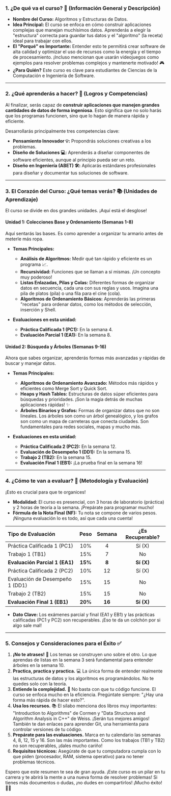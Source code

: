 ### **1. ¿De qué va el curso? 🤔 (Información General y Descripción)**

*   **Nombre del Curso:** Algoritmos y Estructuras de Datos.
*   **Idea Principal:** El curso se enfoca en cómo construir aplicaciones complejas que manejan muchísimos datos. Aprenderás a elegir la "estructura" correcta para guardar tus datos y el "algoritmo" (la receta) ideal para trabajar con ellos.
*   **El "Porqué" es Importante:** Entender esto te permitirá crear software de alta calidad y optimizar el uso de recursos como la energía y el tiempo de procesamiento. ¡Incluso mencionan que usarán videojuegos como ejemplos para resolver problemas complejos y mantenerte motivado! 🎮
*   **¿Para Quién?** Este curso es clave para estudiantes de Ciencias de la Computación e Ingeniería de Software.

---

### **2. ¿Qué aprenderás a hacer? 🎯 (Logros y Competencias)**

Al finalizar, serás capaz de **construir aplicaciones que manejen grandes cantidades de datos de forma ingeniosa**. Esto significa que no solo harás que los programas funcionen, sino que lo hagan de manera rápida y eficiente.

Desarrollarás principalmente tres competencias clave:

*   **Pensamiento Innovador 💡:** Propondrás soluciones creativas a los problemas.
*   **Diseño de Soluciones 💻:** Aprenderás a diseñar componentes de software eficientes, aunque al principio pueda ser un reto.
*   **Diseño en Ingeniería (ABET) 🛠️:** Aplicarás estándares profesionales para diseñar y documentar tus soluciones de software.

---

### **3. El Corazón del Curso: ¿Qué temas verás? 📚 (Unidades de Aprendizaje)**

El curso se divide en dos grandes unidades. ¡Aquí está el desglose!

#### **Unidad 1: Colecciones Base y Ordenamiento (Semanas 1-8)**

Aquí sentarás las bases. Es como aprender a organizar tu armario antes de meterle más ropa.

*   **Temas Principales:**
    *   **Análisis de Algoritmos:** Medir qué tan rápido y eficiente es un programa 📈.
    *   **Recursividad:** Funciones que se llaman a sí mismas. ¡Un concepto muy poderoso!
    *   **Listas Enlazadas, Pilas y Colas:** Diferentes formas de organizar datos en secuencia, cada una con sus reglas y usos. Imagina una pila de platos (pila) o una fila para el cine (cola).
    *   **Algoritmos de Ordenamiento Básicos:** Aprenderás las primeras "recetas" para ordenar datos, como los métodos de selección, inserción y Shell.

*   **Evaluaciones en esta unidad:**
    *   **Práctica Calificada 1 (PC1):** En la semana 4.
    *   **Evaluación Parcial 1 (EA1):** En la semana 8.

#### **Unidad 2: Búsqueda y Árboles (Semanas 9-16)**

Ahora que sabes organizar, aprenderás formas más avanzadas y rápidas de buscar y manejar datos.

*   **Temas Principales:**
    *   **Algoritmos de Ordenamiento Avanzado:** Métodos más rápidos y eficientes como Merge Sort y Quick Sort.
    *   **Heaps y Hash Tables:** Estructuras de datos súper eficientes para búsquedas y prioridades. ¡Son la magia detrás de muchas aplicaciones rápidas! ✨
    *   **Árboles Binarios y Grafos:** Formas de organizar datos que no son lineales. Los árboles son como un árbol genealógico, y los grafos son como un mapa de carreteras que conecta ciudades. Son fundamentales para redes sociales, mapas y mucho más.

*   **Evaluaciones en esta unidad:**
    *   **Práctica Calificada 2 (PC2):** En la semana 12.
    *   **Evaluación de Desempeño 1 (DD1):** En la semana 15.
    *   **Trabajo 2 (TB2):** En la semana 15.
    *   **Evaluación Final 1 (EB1):** ¡La prueba final en la semana 16!

---

### **4. ¿Cómo te van a evaluar? 📝 (Metodología y Evaluación)**

¡Esto es crucial para que te organices!

*   **Modalidad:** El curso es presencial, con 3 horas de laboratorio (práctica) y 2 horas de teoría a la semana. ¡Prepárate para programar mucho!
*   **Fórmula de la Nota Final (NF):** Tu nota se compone de varios pesos. ¡Ninguna evaluación lo es todo, así que cada una cuenta!

| **Tipo de Evaluación**          | **Peso** | **Semana** | **¿Es Recuperable?** |
| :------------------------------ | :------: | :--------: | :------------------: |
| Práctica Calificada 1 (PC1)     |   10%    |     4      |        Sí (X)        |
| Trabajo 1 (TB1)                 |   15%    |     7      |          No          |
| **Evaluación Parcial 1 (EA1)**  | **15%**  |   **8**    |      **Sí (X)**      |
| Práctica Calificada 2 (PC2)     |   10%    |     12     |        Sí (X)        |
| Evaluación de Desempeño 1 (DD1) |   15%    |     15     |          No          |
| Trabajo 2 (TB2)                 |   15%    |     15     |          No          |
| **Evaluación Final 1 (EB1)**    | **20%**  |   **16**   |      **Sí (X)**      |

*   **Dato Clave:** Los exámenes parcial y final (EA1 y EB1) y las prácticas calificadas (PC1 y PC2) son recuperables. ¡Eso te da un colchón por si algo sale mal!

---

### **5. Consejos y Consideraciones para el Éxito ✅**

1.  **¡No te atrases!** 🤯 Los temas se construyen uno sobre el otro. Lo que aprendas de listas en la semana 3 será fundamental para entender árboles en la semana 10.
2.  **Practica, practica y practica.** 💻 La única forma de entender realmente las estructuras de datos y los algoritmos es programándolos. No te quedes solo con la teoría.
3.  **Entiende la complejidad.** 🤔 No basta con que tu código funcione. El curso se enfoca mucho en la eficiencia. Pregúntate siempre: "¿Hay una forma más rápida de hacer esto?".
4.  **Usa los recursos.** 📚 El sílabo menciona dos libros muy importantes: "Introduction to Algorithms" de Cormen y "Data Structures and Algorithm Analysis in C++" de Weiss. ¡Serán tus mejores amigos! También te dan enlaces para aprender Git, una herramienta para controlar versiones de tu código.
5.  **Prepárate para las evaluaciones.** Marca en tu calendario las semanas 4, 8, 12, 15 y 16. Son las más importantes. Como los trabajos (TB1 y TB2) no son recuperables, ¡dales mucho cariño!
6.  **Requisitos técnicos:** Asegúrate de que tu computadora cumpla con lo que piden (procesador, RAM, sistema operativo) para no tener problemas técnicos.

Espero que este resumen te sea de gran ayuda. ¡Este curso es un pilar en tu carrera y te abrirá la mente a una nueva forma de resolver problemas! Si tienes más documentos o dudas, ¡no dudes en compartirlos! ¡Mucho éxito! 💪✨